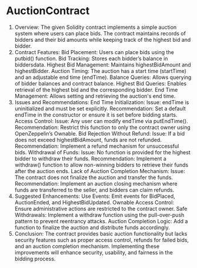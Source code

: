 # AuctionContract                                                                                                 
1. Overview:
The given Solidity contract implements a simple auction system where users can place bids. The contract maintains records of bidders and their bid amounts while keeping track of the highest bid and bidder.
2. Contract Features:
Bid Placement: Users can place bids using the putbid() function.
Bid Tracking: Stores each bidder’s balance in biddersdata.
Highest Bid Management: Maintains highestBidAmount and highestBidder.
Auction Timing: The auction has a start time (startTime) and an adjustable end time (endTime).
Balance Queries: Allows querying of bidder balances and contract balance.
Highest Bid Queries: Enables retrieval of the highest bid and the corresponding bidder.
End Time Management: Allows setting and retrieving the auction's end time.
3. Issues and Recommendations:
End Time Initialization:
Issue: endTime is uninitialized and must be set explicitly.
Recommendation: Set a default endTime in the constructor or ensure it is set before bidding starts.
Access Control:
Issue: Any user can modify endTime via putEndTime().
Recommendation: Restrict this function to only the contract owner using OpenZeppelin’s Ownable.
Bid Rejection Without Refund:
Issue: If a bid does not exceed highestBidAmount, funds are not refunded.
Recommendation: Implement a refund mechanism for unsuccessful bids.
Withdrawal of Funds:
Issue: No function is provided for the highest bidder to withdraw their funds.
Recommendation: Implement a withdraw() function to allow non-winning bidders to retrieve their funds after the auction ends.
Lack of Auction Completion Mechanism:
Issue: The contract does not finalize the auction and transfer the funds.
Recommendation: Implement an auction closing mechanism where funds are transferred to the seller, and bidders can claim refunds.
4. Suggested Enhancements:
Use Events: Emit events for BidPlaced, AuctionEnded, and HighestBidUpdated.
Ownable Access Control: Ensure administrative actions are restricted to the contract owner.
Safe Withdrawals: Implement a withdraw function using the pull-over-push pattern to prevent reentrancy attacks.
Auction Completion Logic: Add a function to finalize the auction and distribute funds accordingly.
5. Conclusion:
The contract provides basic auction functionality but lacks security features such as proper access control, refunds for failed bids, and an auction completion mechanism. Implementing these improvements will enhance security, usability, and fairness in the bidding process.
